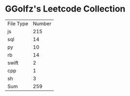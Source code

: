 # GGolfz's Leetcode Collection

<table><tr><td>File Type</td><td>Number</td></tr><tr><td>js</td><td>215</td></tr><tr><td>sql</td><td>14</td></tr><tr><td>py</td><td>10</td></tr><tr><td>rb</td><td>14</td></tr><tr><td>swift</td><td>2</td></tr><tr><td>cpp</td><td>1</td></tr><tr><td>sh</td><td>3</td></tr><tr><td>Sum</td><td>259</td></tr></table>